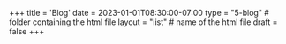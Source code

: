 +++
title = 'Blog'
date = 2023-01-01T08:30:00-07:00
type = "5-blog" # folder containing the html file
layout = "list" # name of the html file
draft = false
+++